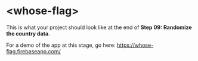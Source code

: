 # \<whose-flag\>

This is what your project should look like at the end of **Step 09: Randomize the country data**. 

For a demo of the app at this stage, go here: https://whose-flag.firebaseapp.com/
